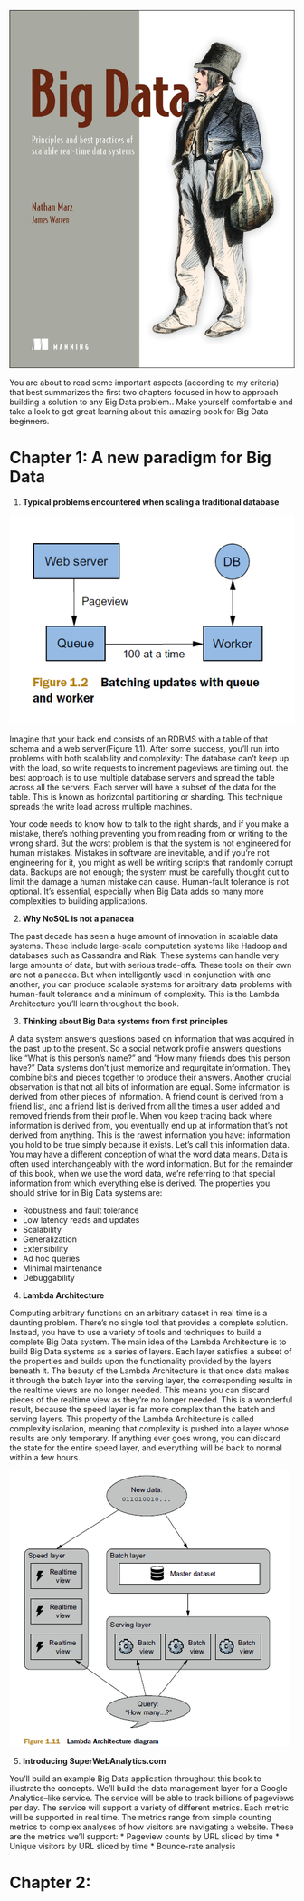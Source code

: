 ![Book folder](/src/Picture_1.jpg)

You are about to read some important aspects (according to my criteria) that best summarizes the first two chapters focused in how to approach building a solution to any Big Data problem.. Make yourself comfortable and take a look to get great learning about this amazing book for Big Data ~~beginners~~.


# Chapter 1: A new paradigm for Big Data

1. **Typical problems encountered when scaling a traditional database**

![Figure 1.1](/src/fig1_2.png)
  
  Imagine that your back end consists of an RDBMS with a table of that schema and a web server(Figure 1.1). After some success, you’ll   run into problems with both scalability and complexity: The database can’t keep up with the load, so write requests to increment       pageviews are timing out. the best approach is to use multiple database servers and spread the table across all the servers. Each       server will have a subset of the data for the table. This is known as horizontal partitioning or sharding. This technique spreads the   write load across multiple machines.

  Your code needs to know how to talk to the right shards, and if you make a mistake, there’s nothing preventing you from reading from or writing to the wrong shard. But the worst problem is that the system is not engineered for human mistakes. Mistakes in software are inevitable, and if you’re not engineering for it, you might as well be writing scripts that randomly corrupt data. Backups are not enough; the system must be carefully thought out to limit the damage a human mistake can cause. Human-fault tolerance is not optional. It’s essential, especially when Big Data adds so many more complexities to building applications.
  

2. **Why NoSQL is not a panacea**

  The past decade has seen a huge amount of innovation in scalable data systems. These include large-scale computation systems like Hadoop and databases such as Cassandra and Riak. These systems can handle very large amounts of data, but with serious trade-offs. These tools on their own are not a panacea. But when intelligently used in conjunction with one another, you can produce scalable systems for arbitrary data problems with human-fault tolerance and a minimum of complexity. This is the Lambda Architecture you’ll learn throughout the book.
  

3. **Thinking about Big Data systems from first principles**

  A data system answers questions based on information that was acquired in the past up to the present. So a social network profile answers questions like “What is this person’s name?” and “How many friends does this person have?” Data systems don’t just memorize and regurgitate information. They combine bits and pieces together to produce their answers. Another crucial observation is that not all bits of information are equal. Some information is derived from other pieces of information. A friend count is derived from a friend list, and a friend list is derived from all the times a user added and removed friends from their profile. When you keep tracing back where information is derived from, you eventually end up at information that’s not derived from anything. This is the rawest information you have: information you hold to be true simply because it exists. Let’s call this information data. You may have a different conception of what the word data means. Data is often used interchangeably with the word information. But for the remainder of this book, when we use the word data, we’re referring to that special information from which everything else is derived.
The properties you should strive for in Big Data systems are:
  * Robustness and fault tolerance
  * Low latency reads and updates
  * Scalability
  * Generalization
  * Extensibility
  * Ad hoc queries
  * Minimal maintenance
  * Debuggability
  

4. **Lambda Architecture**

  Computing arbitrary functions on an arbitrary dataset in real time is a daunting problem. There’s no single tool that provides a complete solution. Instead, you have to use a variety of tools and techniques to build a complete Big Data system. The main idea of the Lambda Architecture is to build Big Data systems as a series of layers. Each layer satisfies a subset of the properties and builds upon the functionality provided by the layers beneath it.
The beauty of the Lambda Architecture is that once data makes it through the batch layer into the serving layer, the corresponding results in the realtime views are no longer needed. This means you can discard pieces of the realtime view as they’re no longer needed. This is a wonderful result, because the speed layer is far more complex than the batch and serving layers. This property of the Lambda Architecture is called complexity isolation, meaning that complexity is pushed into a layer whose results are only temporary. If anything ever goes wrong, you can discard the state for the entire speed layer, and everything will be back to normal within a few hours.

 ![Figure 1.1](src/fig1_11.png)
  

5. **Introducing SuperWebAnalytics.com**

  You’ll build an example Big Data application throughout this book to illustrate the concepts. We’ll build the data management layer for a Google Analytics–like service. The service will be able to track billions of pageviews per day. The service will support a variety of different metrics. Each metric will be supported in real time. The metrics range from simple counting metrics to complex analyses
of how visitors are navigating a website. These are the metrics we’ll support:
    * Pageview counts by URL sliced by time
    * Unique visitors by URL sliced by time
    * Bounce-rate analysis



# Chapter 2: 


